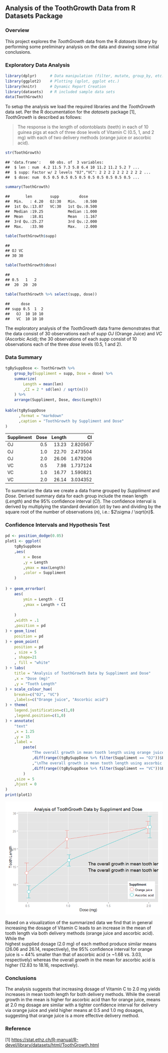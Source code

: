 
## Analysis of the ToothGrowth Data from R Datasets Package

### Overview

This project explores the *ToothGrowth* data from the R *datasets* library by
performing some preliminary analysis on the data and drawing some initial
conclusions.


### Exploratory Data Analysis


```r
library(dplyr)      # Data manipulation (filter, mutate, group_by, etc.)
library(ggplot2)    # Plotting (qplot, ggplot etc.)
library(knitr)      # Dynamic Report Creation
library(datasets)   # R included sample data sets
data(ToothGrowth)
```

To setup the analysis we load the required libraries and the *ToothGrowth* data
set.  Per the R documentation for the *datasets* package [1], *ToothGrowth* is
described as follows:

> The response is the length of odontoblasts (teeth) in each of 10 guinea pigs at each of three dose levels of Vitamin C (0.5, 1, and 2 mg) with each of two delivery methods (orange juice or ascorbic acid).


```r
str(ToothGrowth)
```

```
## 'data.frame':	60 obs. of  3 variables:
##  $ len : num  4.2 11.5 7.3 5.8 6.4 10 11.2 11.2 5.2 7 ...
##  $ supp: Factor w/ 2 levels "OJ","VC": 2 2 2 2 2 2 2 2 2 2 ...
##  $ dose: num  0.5 0.5 0.5 0.5 0.5 0.5 0.5 0.5 0.5 0.5 ...
```

```r
summary(ToothGrowth)
```

```
##       len        supp         dose      
##  Min.   : 4.20   OJ:30   Min.   :0.500  
##  1st Qu.:13.07   VC:30   1st Qu.:0.500  
##  Median :19.25           Median :1.000  
##  Mean   :18.81           Mean   :1.167  
##  3rd Qu.:25.27           3rd Qu.:2.000  
##  Max.   :33.90           Max.   :2.000
```

```r
table(ToothGrowth$supp)
```

```
## 
## OJ VC 
## 30 30
```

```r
table(ToothGrowth$dose)
```

```
## 
## 0.5   1   2 
##  20  20  20
```

```r
table(ToothGrowth %>% select(supp, dose))
```

```
##     dose
## supp 0.5  1  2
##   OJ  10 10 10
##   VC  10 10 10
```

The exploratory analysis of the *ToothGrowth* data frame demonstrates that the
data consist of 30 observations each of *supp* *OJ* (Orange Juice) and *VC* 
(Ascorbic Acid); the 30 observations of each *supp* consist of 10 observations
each of the three *dose* levels (0.5, 1 and 2).

### Data Summary


```r
tgBySuppDose <- ToothGrowth %>%
    group_by(Suppliment = supp, Dose = dose) %>%
    summarize(
        Length = mean(len)
        ,CI = 2 * sd(len) / sqrt(n())
    ) %>%
    arrange(Suppliment, Dose, desc(Length))

kable(tgBySuppDose
      ,format = "markdown"
      ,caption = "ToothGrowth by Suppliment and Dose"
)
```



|Suppliment | Dose| Length|       CI|
|:----------|----:|------:|--------:|
|OJ         |  0.5|  13.23| 2.820567|
|OJ         |  1.0|  22.70| 2.473504|
|OJ         |  2.0|  26.06| 1.679206|
|VC         |  0.5|   7.98| 1.737124|
|VC         |  1.0|  16.77| 1.590821|
|VC         |  2.0|  26.14| 3.034352|

To summarize the data we create a data frame grouped by *Suppliment* and *Dose*.
Derived summary data for each group include the mean length (*Length*) and the
95% confidence interval (*CI*). The confidence interval is derived by
multiplying the standard deviation ($\sigma$) by two and dividing by the square
root of the number of observations (*n*), i.e.: $2\sigma / \sqrt{n}$.

### Confidence Intervals and Hypothesis Test


```r
pd <- position_dodge(0.05)
plot1 <- ggplot(
    tgBySuppDose
    ,aes(
        x = Dose
        ,y = Length
        ,ymax = max(Length)
        ,color = Suppliment
    )

) + geom_errorbar(
    aes(
        ymin = Length - CI
        ,ymax = Length + CI

    )
    ,width = .1
    ,position = pd
) + geom_line(
    position = pd
) + geom_point(
    position = pd
    , size = 5
    , shape=21
    , fill = "white"
) + labs(
    title = "Analysis of ToothGrowth Data by Suppliment and Dose"
    ,x = "Dose (mg)"
    ,y = "Tooth Length"
) + scale_colour_hue(
    breaks=c("OJ", "VC")
    ,labels=c("Orange juice", "Ascorbic acid")
) + theme(
    legend.justification=c(1,0)
    ,legend.position=c(1,0)
) + annotate(
    "text"
    ,x = 1.25
    ,y = 15
    ,label = 
        paste(
            "The overall growth in mean tooth length using orange juice is"
            ,diff(range((tgBySuppDose %>% filter(Suppliment == "OJ"))$Length))
            ,"\nThe overall growth in mean tooth length using ascorbic acid is"
            ,diff(range((tgBySuppDose %>% filter(Suppliment == "VC"))$Length))
        )
    ,size = 5
    ,hjust = 0
)
print(plot1)
```

![](Project1-b_files/figure-html/ciAndTest-1.png) 

Based on a visualization of the summarized data we find that in general
increasing the dosage of Vitamin C leads to an increase in the mean of tooth
length via both delivery methods (orange juice and ascorbic acid).  While the   
highest supplied dosage (2.0 mg) of each method produce similar means (26.06 and
26.14, respectively), the 95% confidence interval for orange juice is ~ 44%
smaller than that of ascorbic acid ($\pm$ ~1.68 vs. 3.03, respectively) whereas
the overall growth in the mean for ascorbic acid is higher (12.83 to 18.16,
respectively).

### Conclusions

The analysis suggests that increasing dosage of Vitamin C to 2.0 mg yields
increases in mean tooth length for both delivery methods.  While the overall
growth in the mean is higher for ascorbic acid than for orange juice, means at
2.0 mg dosage are similar with a tighter confidence interval for delivery via
orange juice and yield higher means at 0.5 and 1.0 mg dosages, suggesting that
orange juice is a more effective delivery method.

### Reference

[1] https://stat.ethz.ch/R-manual/R-devel/library/datasets/html/ToothGrowth.html
